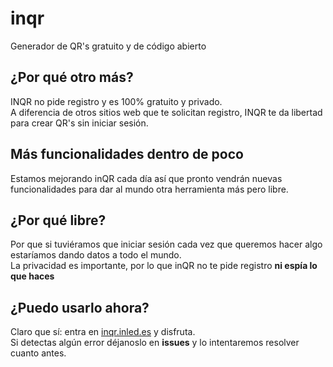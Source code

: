 # inqr
Generador de QR's gratuito y de código abierto

## ¿Por qué otro más?
INQR no pide registro y es 100% gratuito y privado.  
A diferencia de otros sitios web que te solicitan registro, INQR te da libertad para crear QR's sin iniciar sesión.  

## Más funcionalidades dentro de poco
Estamos mejorando inQR cada día así que pronto vendrán nuevas funcionalidades para dar al mundo otra herramienta más pero libre.

## ¿Por qué libre?
Por que si tuviéramos que iniciar sesión cada vez que queremos hacer algo estaríamos dando datos a todo el mundo.  
La privacidad es importante, por lo que inQR no te pide registro **ni espía lo que haces**

## ¿Puedo usarlo ahora?
Claro que sí: entra en [inqr.inled.es](https://inqr.inled.es) y disfruta.  
Si detectas algún error déjanoslo en **issues** y lo intentaremos resolver cuanto antes.
